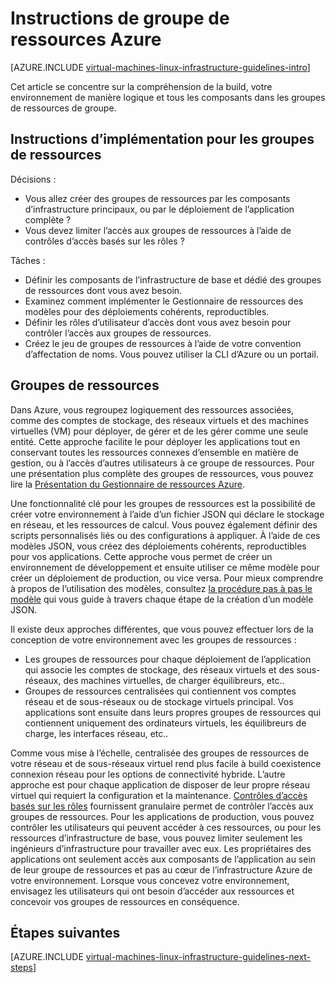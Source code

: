 <properties
    pageTitle="Règles des groupes de ressources | Microsoft Azure"
    description="Obtenir des informations sur les instructions clés de conception et d’implémentation pour le déploiement de groupes de ressources dans les services d’infrastructure Azure."
    documentationCenter=""
    services="virtual-machines-linux"
    authors="iainfoulds"
    manager="timlt"
    editor=""
    tags="azure-resource-manager"/>

<tags
    ms.service="virtual-machines-linux"
    ms.workload="infrastructure-services"
    ms.tgt_pltfrm="vm-linux"
    ms.devlang="na"
    ms.topic="article"
    ms.date="09/08/2016"
    ms.author="iainfou"/>

# <a name="azure-resource-group-guidelines"></a>Instructions de groupe de ressources Azure

[AZURE.INCLUDE [virtual-machines-linux-infrastructure-guidelines-intro](../../includes/virtual-machines-linux-infrastructure-guidelines-intro.md)] 

Cet article se concentre sur la compréhension de la build, votre environnement de manière logique et tous les composants dans les groupes de ressources de groupe.


## <a name="implementation-guidelines-for-resource-groups"></a>Instructions d’implémentation pour les groupes de ressources

Décisions :

- Vous allez créer des groupes de ressources par les composants d’infrastructure principaux, ou par le déploiement de l’application complète ?
- Vous devez limiter l’accès aux groupes de ressources à l’aide de contrôles d’accès basés sur les rôles ?

Tâches :

- Définir les composants de l’infrastructure de base et dédié des groupes de ressources dont vous avez besoin.
- Examinez comment implémenter le Gestionnaire de ressources des modèles pour des déploiements cohérents, reproductibles.
- Définir les rôles d’utilisateur d’accès dont vous avez besoin pour contrôler l’accès aux groupes de ressources.
- Créez le jeu de groupes de ressources à l’aide de votre convention d’affectation de noms. Vous pouvez utiliser la CLI d’Azure ou un portail.


## <a name="resource-groups"></a>Groupes de ressources

Dans Azure, vous regroupez logiquement des ressources associées, comme des comptes de stockage, des réseaux virtuels et des machines virtuelles (VM) pour déployer, de gérer et de les gérer comme une seule entité. Cette approche facilite le pour déployer les applications tout en conservant toutes les ressources connexes d’ensemble en matière de gestion, ou à l’accès d’autres utilisateurs à ce groupe de ressources. Pour une présentation plus complète des groupes de ressources, vous pouvez lire la [Présentation du Gestionnaire de ressources Azure](../azure-resource-manager/resource-group-overview.md).

Une fonctionnalité clé pour les groupes de ressources est la possibilité de créer votre environnement à l’aide d’un fichier JSON qui déclare le stockage en réseau, et les ressources de calcul. Vous pouvez également définir des scripts personnalisés liés ou des configurations à appliquer. À l’aide de ces modèles JSON, vous créez des déploiements cohérents, reproductibles pour vos applications. Cette approche vous permet de créer un environnement de développement et ensuite utiliser ce même modèle pour créer un déploiement de production, ou vice versa. Pour mieux comprendre à propos de l’utilisation des modèles, consultez [la procédure pas à pas le modèle](../resource-manager-template-walkthrough.md) qui vous guide à travers chaque étape de la création d’un modèle JSON.

Il existe deux approches différentes, que vous pouvez effectuer lors de la conception de votre environnement avec les groupes de ressources :

- Les groupes de ressources pour chaque déploiement de l’application qui associe les comptes de stockage, des réseaux virtuels et des sous-réseaux, des machines virtuelles, de charger équilibreurs, etc..
- Groupes de ressources centralisées qui contiennent vos comptes réseau et de sous-réseaux ou de stockage virtuels principal. Vos applications sont ensuite dans leurs propres groupes de ressources qui contiennent uniquement des ordinateurs virtuels, les équilibreurs de charge, les interfaces réseau, etc..

Comme vous mise à l’échelle, centralisée des groupes de ressources de votre réseau et de sous-réseaux virtuel rend plus facile à build coexistence connexion réseau pour les options de connectivité hybride. L’autre approche est pour chaque application de disposer de leur propre réseau virtuel qui requiert la configuration et la maintenance. [Contrôles d’accès basés sur les rôles](../active-directory/role-based-access-control-what-is.md) fournissent granulaire permet de contrôler l’accès aux groupes de ressources. Pour les applications de production, vous pouvez contrôler les utilisateurs qui peuvent accéder à ces ressources, ou pour les ressources d’infrastructure de base, vous pouvez limiter seulement les ingénieurs d’infrastructure pour travailler avec eux. Les propriétaires des applications ont seulement accès aux composants de l’application au sein de leur groupe de ressources et pas au cœur de l’infrastructure Azure de votre environnement. Lorsque vous concevez votre environnement, envisagez les utilisateurs qui ont besoin d’accéder aux ressources et concevoir vos groupes de ressources en conséquence. 


## <a name="next-steps"></a>Étapes suivantes

[AZURE.INCLUDE [virtual-machines-linux-infrastructure-guidelines-next-steps](../../includes/virtual-machines-linux-infrastructure-guidelines-next-steps.md)] 